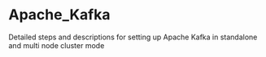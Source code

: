 # Apache_Kafka
Detailed steps and descriptions for setting up Apache Kafka in standalone and multi node cluster mode

